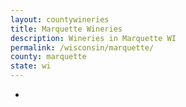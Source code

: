 ```yaml
---
layout: countywineries
title: Marquette Wineries
description: Wineries in Marquette WI
permalink: /wisconsin/marquette/
county: marquette
state: wi
---
```

-
